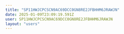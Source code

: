 ```yaml
---
title: "SP11HWJCPCSCN9AC69DCC0GN8RE2JFBHHM6JRAWJN"
date: 2025-01-09T23:09:19.591Z
user: SP11HWJCPCSCN9AC69DCC0GN8RE2JFBHHM6JRAWJN
layout: "users"
---
```

    